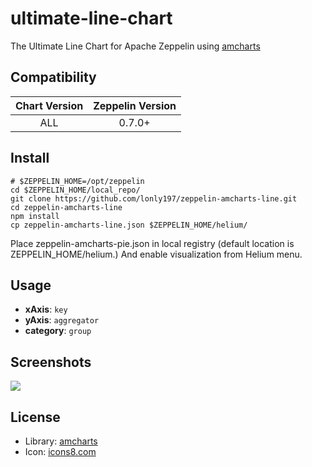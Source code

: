 # ultimate-line-chart

The Ultimate Line Chart for Apache Zeppelin using [amcharts](https://www.amcharts.com/)

## Compatibility

| Chart Version | Zeppelin Version |
| :---: | :---: |
| ALL | 0.7.0+ |

## Install

```shell
# $ZEPPELIN_HOME=/opt/zeppelin
cd $ZEPPELIN_HOME/local_repo/
git clone https://github.com/lonly197/zeppelin-amcharts-line.git
cd zeppelin-amcharts-line
npm install
cp zeppelin-amcharts-line.json $ZEPPELIN_HOME/helium/
```

Place zeppelin-amcharts-pie.json in local registry (default location is ZEPPELIN_HOME/helium.)
And enable visualization from Helium menu.

## Usage

- **xAxis**: `key`
- **yAxis**: `aggregator`
- **category**: `group`

## Screenshots 

![](https://raw.githubusercontent.com/lonly197/zeppelin-amcharts-line/master/screenshots/line-usage.gif)


## License

- Library: [amcharts](https://www.amcharts.com)
- Icon: [icons8.com](https://icons8.com/web-app/21191/line-chart) 
